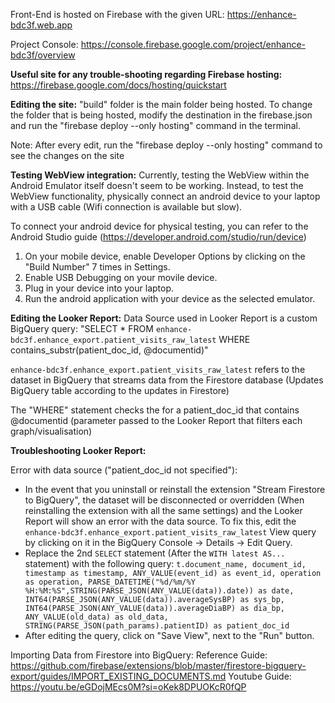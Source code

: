 Front-End is hosted on Firebase with the given URL: https://enhance-bdc3f.web.app

Project Console: https://console.firebase.google.com/project/enhance-bdc3f/overview

**Useful site for any trouble-shooting regarding Firebase hosting:** https://firebase.google.com/docs/hosting/quickstart

**Editing the site:**
"build" folder is the main folder being hosted. To change the folder that is being hosted, modify the destination in the firebase.json
and run the "firebase deploy --only hosting" command in the terminal. 

Note: After every edit, run the "firebase deploy --only hosting" command to see the changes on the site

**Testing WebView integration:**
Currently, testing the WebView within the Android Emulator itself doesn't seem to be working. Instead, to test the WebView functionality, 
physically connect an android device to your laptop with a USB cable (Wifi connection is available but slow). 

To connect your android device for physical testing, you can refer to the Android Studio guide (https://developer.android.com/studio/run/device)
1. On your mobile device, enable Developer Options by clicking on the "Build Number" 7 times in Settings.
2. Enable USB Debugging on your movile device.
3. Plug in your device into your laptop.
4. Run the android application with your device as the selected emulator. 

**Editing the Looker Report:**
Data Source used in Looker Report is a custom BigQuery query: 
"SELECT * FROM `enhance-bdc3f.enhance_export.patient_visits_raw_latest` WHERE contains_substr(patient_doc_id, @documentid)"

`enhance-bdc3f.enhance_export.patient_visits_raw_latest` refers to the dataset in BigQuery that streams data from the Firestore database (Updates BigQuery table according to the updates in Firestore)

The "WHERE" statement checks the for a patient_doc_id that contains @documentid (parameter passed to the Looker Report that filters each graph/visualisation)

**Troubleshooting Looker Report:**

Error with data source ("patient_doc_id not specified"): 
* In the event that you uninstall or reinstall the extension "Stream Firestore to BigQuery", the dataset will be disconnected or overridden (When reinstalling the extension with all the same settings) and the Looker Report will show an error with the data source. To fix this, edit the `enhance-bdc3f.enhance_export.patient_visits_raw_latest` View query by clicking on it in the BigQuery Console -> Details -> Edit Query.
* Replace the 2nd `SELECT` statement (After the `WITH latest AS...` statement) with the following query:
`t.document_name,
  document_id,
  timestamp as timestamp,
  ANY_VALUE(event_id) as event_id,
  operation as operation,
  PARSE_DATETIME("%d/%m/%Y %H:%M:%S",STRING(PARSE_JSON(ANY_VALUE(data)).date)) as date,
  INT64(PARSE_JSON(ANY_VALUE(data)).averageSysBP) as sys_bp,
  INT64(PARSE_JSON(ANY_VALUE(data)).averageDiaBP) as dia_bp,
  ANY_VALUE(old_data) as old_data,
  STRING(PARSE_JSON(path_params).patientID) as patient_doc_id`
* After editing the query, click on "Save View", next to the "Run" button.

Importing Data from Firestore into BigQuery: 
Reference Guide: https://github.com/firebase/extensions/blob/master/firestore-bigquery-export/guides/IMPORT_EXISTING_DOCUMENTS.md
Youtube Guide: https://youtu.be/eGDojMEcs0M?si=oKek8DPUOKcR0fQP
